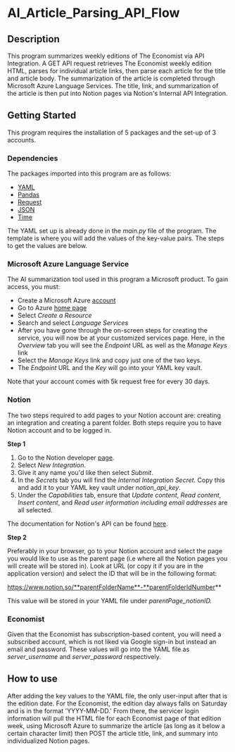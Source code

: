 # AI_Article_Parsing_API_Flow
## Description
This program summarizes weekly editions of The Economist via API Integration. A GET API request retrieves The Economist weekly edition HTML, parses for individual article links, then parse each article for the title and article body. The summarization of the article is completed through Microsoft Azure Language Services. The title, link, and summarization of the article is then put into Notion pages via Notion's Internal API Integration. 
## Getting Started
This program requires the installation of 5 packages and the set-up of 3 accounts. 
### Dependencies
The packages imported into this program are as follows:
* [YAML](yaml.org)
* [Pandas](https://pandas.pydata.org/)
* [Request](https://pypi.org/project/requests/)
* [JSON](https://docs.python.org/3/library/json.html)
* [Time](https://docs.python.org/3/library/time.html)

The YAML set up is already done in the *main.py* file of the program. The template is where you will add the values of the key-value pairs. The steps to get the values are below.  
### Microsoft Azure Language Service
The AI summarization tool used in this program a Microsoft product. To gain access, you must:
* Create a Microsoft Azure [account](https://azure.microsoft.com/en-us)
*  Go to Azure [home page](https://portal.azure.com/#home)
* Select *Create a Resource*
* Search and select *Language Services*
* After you have gone through the on-screen steps for creating the service, you will now be at your customized services page. Here, in the *Overview* tab you will see the *Endpoint* URL as well as the *Manage Keys* link
* Select the *Manage Keys* link and copy just one of the two keys. 
* The *Endpoint* URL and the *Key* will go into your YAML key vault. 

Note that your account comes with 5k request free for every 30 days. 
### Notion 
The two steps required to add pages to your Notion account are: creating an integration and creating a parent folder. Both steps require you to have Notion account and to be logged in. 

**Step 1**
1. Go to the Notion developer [page](https://www.notion.so/my-integrations).
2. Select *New Integration.*
3. Give it any name you'd like then select *Submit*.
4. In the *Secrets* tab you will find the *Internal Integration Secret.* Copy this and add it to your YAML key vault under *notion_api_key*. 
5. Under the *Capabilities* tab, ensure that *Update content*, *Read content*, *Insert content*, and *Read user information including email addresses* are all selected. 

The documentation for Notion's API can be found [here](https://developers.notion.com/docs/getting-started).  

**Step 2** 

Preferably in your browser, go to your Notion account and select the page you would like to use as the parent page (i.e where all the Notion pages you will create will be stored in). Look at URL (or copy it if you are in the application version) and select the ID that will be in the following format: 

https://www.notion.so/**parentFolderName**-**parentFolderIdNumber**

This value will be stored in your YAML file under *parentPage_notionID.*
### Economist
Given that the Economist has subscription-based content, you will need a subscribed account, which is not liked via Google sign-in but instead an email and password. These values will go into the YAML file as *server_username* and *server_password* respectively. 

## How to use
After adding the key values to the YAML file, the only user-input after that is the edition date. For the Economist, the edition day always falls on Saturday and is in the format 'YYYY-MM-DD.' From there, the servicer login information will pull the HTML file for each Economist page of that edition week, using Microsoft Azure to summarize the article (as long as it below a certain character limit) then POST the article title, link, and summary into individualized Notion pages.  
